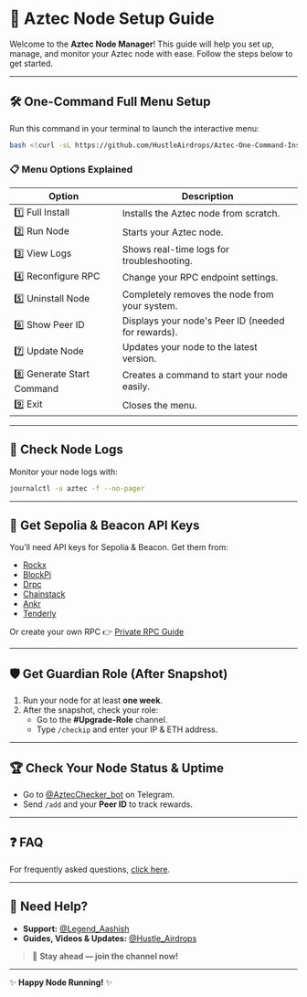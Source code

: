 # 🚀 Aztec Node Setup Guide

Welcome to the **Aztec Node Manager**! This guide will help you set up, manage, and monitor your Aztec node with ease. Follow the steps below to get started.

---

## 🛠️ One-Command Full Menu Setup

Run this command in your terminal to launch the interactive menu:

```bash
bash <(curl -sL https://github.com/HustleAirdrops/Aztec-One-Command-Installation-Run/raw/main/menu.sh)
```

### 📋 Menu Options Explained

| Option | Description |
|--------|-------------|
| 1️⃣ Full Install         | Installs the Aztec node from scratch. |
| 2️⃣ Run Node            | Starts your Aztec node. |
| 3️⃣ View Logs           | Shows real-time logs for troubleshooting. |
| 4️⃣ Reconfigure RPC     | Change your RPC endpoint settings. |
| 5️⃣ Uninstall Node      | Completely removes the node from your system. |
| 6️⃣ Show Peer ID        | Displays your node's Peer ID (needed for rewards). |
| 7️⃣ Update Node         | Updates your node to the latest version. |
| 8️⃣ Generate Start Command | Creates a command to start your node easily. |
| 9️⃣ Exit                | Closes the menu. |

---

## 📄 Check Node Logs

Monitor your node logs with:
```bash
journalctl -u aztec -f --no-pager
```

---

## 🔑 Get Sepolia & Beacon API Keys

You’ll need API keys for Sepolia & Beacon. Get them from:

- [Rockx](https://access.rockx.com/)
- [BlockPi](https://blockpi.io/)
- [Drpc](https://drpc.org/)
- [Chainstack](https://console.chainstack.com/projects/)
- [Ankr](https://www.ankr.com/)
- [Tenderly](https://dashboard.tenderly.co/)

Or create your own RPC 👉 [Private RPC Guide](https://github.com/HustleAirdrops/Private-RPC-For-Aztec/)

---

## 🛡️ Get Guardian Role (After Snapshot)

1. Run your node for at least **one week**.
2. After the snapshot, check your role:
    - Go to the **#Upgrade-Role** channel.
    - Type `/checkip` and enter your IP & ETH address.

---

## 🏆 Check Your Node Status & Uptime

- Go to [@AztecChecker_bot](https://t.me/AztecChecker_bot) on Telegram.
- Send `/add` and your **Peer ID** to track rewards.

---

## ❓ FAQ

For frequently asked questions, [click here](FAQ.md).

---

## 💬 Need Help?

- **Support:** [@Legend_Aashish](https://t.me/Legend_Aashish)
- **Guides, Videos & Updates:** [@Hustle_Airdrops](https://t.me/Hustle_Airdrops)

> 🚀 **Stay ahead — join the channel now!**

---

✨ **Happy Node Running!** ✨
